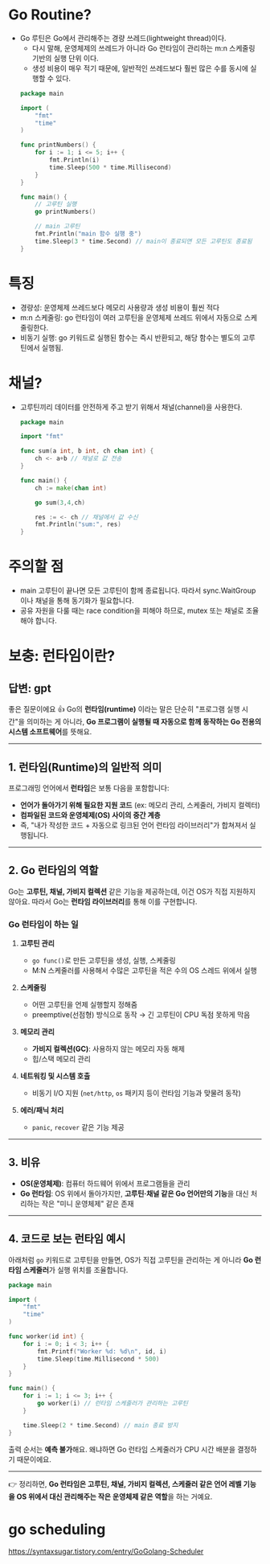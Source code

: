 # Go Routine?
- Go 루틴은 Go에서 관리해주는 경량 쓰레드(lightweight thread)이다.
    - 다시 말해, 운영체제의 쓰레드가 아니라 Go 런타임이 관리하는 m:n 스케줄링 기반의 실행 단위 이다.
    - 생성 비용이 매우 적기 때문에, 일반적인 쓰레드보다 훨씬 많은 수를 동시에 실행할 수 있다.
    ``` go
    package main

    import (
        "fmt"
        "time"
    )

    func printNumbers() {
        for i := 1; i <= 5; i++ {
            fmt.Println(i)
            time.Sleep(500 * time.Millisecond)
        }
    }

    func main() {
        // 고루틴 실행
        go printNumbers()

        // main 고루틴
        fmt.Println("main 함수 실행 중")
        time.Sleep(3 * time.Second) // main이 종료되면 모든 고루틴도 종료됨
    }
    ```
# 특징
- 경량성: 운영체제 쓰레드보다 메모리 사용량과 생성 비용이 훨씬 적다
- m:n 스케줄링: go 런타임이 여러 고루틴을 운영체제 쓰레드 위에서 자동으로 스케줄링한다.
- 비동기 실행: go 키워드로 실행된 함수는 즉시 반환되고, 해당 함수는 별도의 고루틴에서 실행됨.

# 채널?
- 고루틴끼리 데이터를 안전하게 주고 받기 위해서 채널(channel)을 사용한다.
    ``` go
    package main

    import "fmt"

    func sum(a int, b int, ch chan int) {
        ch <- a+b // 채널로 값 전송
    }

    func main() {
        ch := make(chan int)

        go sum(3,4,ch)

        res := <- ch // 채널에서 값 수신
        fmt.Println("sum:", res)
    }
    ```

# 주의할 점
- main 고루틴이 끝나면 모든 고루틴이 함께 종료됩니다. 따라서 sync.WaitGroup이나 채널을 통해 동기화가 필요합니다.
- 공유 자원을 다룰 때는 race condition을 피해야 하므로, mutex 또는 채널로 조율해야 합니다.

# 보충: 런타임이란?
## 답변: gpt
좋은 질문이에요 👍 Go의 **런타임(runtime)** 이라는 말은 단순히 "프로그램 실행 시간"을 의미하는 게 아니라, **Go 프로그램이 실행될 때 자동으로 함께 동작하는 Go 전용의 시스템 소프트웨어**를 뜻해요.

---

## 1. 런타임(Runtime)의 일반적 의미

프로그래밍 언어에서 **런타임**은 보통 다음을 포함합니다:

* **언어가 돌아가기 위해 필요한 지원 코드** (ex: 메모리 관리, 스케줄러, 가비지 컬렉터)
* **컴파일된 코드와 운영체제(OS) 사이의 중간 계층**
* 즉, "내가 작성한 코드 + 자동으로 링크된 언어 런타임 라이브러리"가 합쳐져서 실행됩니다.

---

## 2. Go 런타임의 역할

Go는 **고루틴, 채널, 가비지 컬렉션** 같은 기능을 제공하는데, 이건 OS가 직접 지원하지 않아요.
따라서 Go는 **런타임 라이브러리**를 통해 이를 구현합니다.

### Go 런타임이 하는 일

1. **고루틴 관리**

   * `go func()`로 만든 고루틴을 생성, 실행, 스케줄링
   * M\:N 스케줄러를 사용해서 수많은 고루틴을 적은 수의 OS 스레드 위에서 실행

2. **스케줄링**

   * 어떤 고루틴을 언제 실행할지 정해줌
   * preemptive(선점형) 방식으로 동작 → 긴 고루틴이 CPU 독점 못하게 막음

3. **메모리 관리**

   * **가비지 컬렉션(GC)**: 사용하지 않는 메모리 자동 해제
   * 힙/스택 메모리 관리

4. **네트워킹 및 시스템 호출**

   * 비동기 I/O 지원 (`net/http`, `os` 패키지 등이 런타임 기능과 맞물려 동작)

5. **에러/패닉 처리**

   * `panic`, `recover` 같은 기능 제공

---

## 3. 비유

* **OS(운영체제)**: 컴퓨터 하드웨어 위에서 프로그램들을 관리
* **Go 런타임**: OS 위에서 돌아가지만, **고루틴·채널 같은 Go 언어만의 기능**을 대신 처리하는 작은 "미니 운영체제" 같은 존재

---

## 4. 코드로 보는 런타임 예시

아래처럼 `go` 키워드로 고루틴을 만들면, OS가 직접 고루틴을 관리하는 게 아니라 **Go 런타임 스케줄러**가 실행 위치를 조율합니다.

```go
package main

import (
	"fmt"
	"time"
)

func worker(id int) {
	for i := 0; i < 3; i++ {
		fmt.Printf("Worker %d: %d\n", id, i)
		time.Sleep(time.Millisecond * 500)
	}
}

func main() {
	for i := 1; i <= 3; i++ {
		go worker(i) // 런타임 스케줄러가 관리하는 고루틴
	}

	time.Sleep(2 * time.Second) // main 종료 방지
}
```

출력 순서는 **예측 불가**해요. 왜냐하면 Go 런타임 스케줄러가 CPU 시간 배분을 결정하기 때문이에요.

---

👉 정리하면, **Go 런타임은 고루틴, 채널, 가비지 컬렉션, 스케줄러 같은 언어 레벨 기능을 OS 위에서 대신 관리해주는 작은 운영체제 같은 역할**을 하는 거예요.

# go scheduling
https://syntaxsugar.tistory.com/entry/GoGolang-Scheduler

